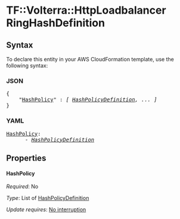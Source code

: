 # TF::Volterra::HttpLoadbalancer RingHashDefinition

## Syntax

To declare this entity in your AWS CloudFormation template, use the following syntax:

### JSON

<pre>
{
    "<a href="#hashpolicy" title="HashPolicy">HashPolicy</a>" : <i>[ <a href="hashpolicydefinition.md">HashPolicyDefinition</a>, ... ]</i>
}
</pre>

### YAML

<pre>
<a href="#hashpolicy" title="HashPolicy">HashPolicy</a>: <i>
      - <a href="hashpolicydefinition.md">HashPolicyDefinition</a></i>
</pre>

## Properties

#### HashPolicy

_Required_: No

_Type_: List of <a href="hashpolicydefinition.md">HashPolicyDefinition</a>

_Update requires_: [No interruption](https://docs.aws.amazon.com/AWSCloudFormation/latest/UserGuide/using-cfn-updating-stacks-update-behaviors.html#update-no-interrupt)

